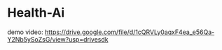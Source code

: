 # Health-Ai
demo video: https://drive.google.com/file/d/1cQRVLy0aqxF4ea_e56Qa-Y2Nb5ySoZsG/view?usp=drivesdk
